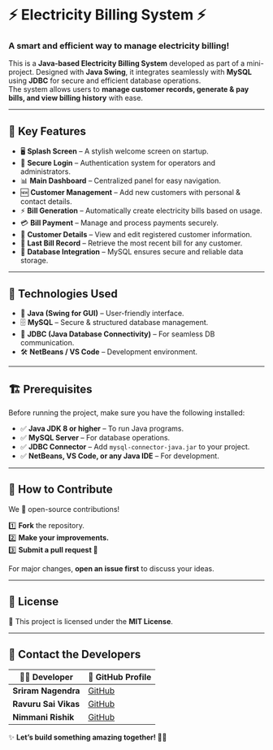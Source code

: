 # ⚡ Electricity Billing System ⚡
### A smart and efficient way to manage electricity billing!

This is a **Java-based Electricity Billing System** developed as part of a mini-project. Designed with **Java Swing**, it integrates seamlessly with **MySQL** using **JDBC** for secure and efficient database operations.  
The system allows users to **manage customer records, generate & pay bills, and view billing history** with ease.

---

## 🌟 Key Features  

- 🖥️ **Splash Screen** – A stylish welcome screen on startup.  
- 🔑 **Secure Login** – Authentication system for operators and administrators.  
- 📊 **Main Dashboard** – Centralized panel for easy navigation.  
- 🆕 **Customer Management** – Add new customers with personal & contact details.  
- ⚡ **Bill Generation** – Automatically create electricity bills based on usage.  
- 💳 **Bill Payment** – Manage and process payments securely.  
- 📄 **Customer Details** – View and edit registered customer information.  
- 🧾 **Last Bill Record** – Retrieve the most recent bill for any customer.  
- 📡 **Database Integration** – MySQL ensures secure and reliable data storage.  

---

## 🔧 Technologies Used  

- 🚀 **Java (Swing for GUI)** – User-friendly interface.  
- 🗄️ **MySQL** – Secure & structured database management.  
- 🔗 **JDBC (Java Database Connectivity)** – For seamless DB communication.  
- 🛠️ **NetBeans / VS Code** – Development environment.  

---

## 🏗️ Prerequisites  

Before running the project, make sure you have the following installed:  

- ✅ **Java JDK 8 or higher** – To run Java programs.  
- ✅ **MySQL Server** – For database operations.  
- ✅ **JDBC Connector** – Add `mysql-connector-java.jar` to your project.  
- ✅ **NetBeans, VS Code, or any Java IDE** – For development.  

---

## 🚀 How to Contribute  

We 💙 open-source contributions!  

1️⃣ **Fork** the repository.  
2️⃣ **Make your improvements.**  
3️⃣ **Submit a pull request 🚀**  

For major changes, **open an issue first** to discuss your ideas.  

---

## 📜 License  

🔖 This project is licensed under the **MIT License**.  

---

## 📩 Contact the Developers  

| 👨‍💻 Developer         | 🔗 GitHub Profile |
|----------------------|--------------------------------|
| **Sriram Nagendra** | [GitHub](https://github.com/Nagendrasriram) |
| **Ravuru Sai Vikas** | [GitHub](https://github.com/saivikasravuru) |
| **Nimmani Rishik**   | [GitHub](https://github.com/Rishik3105) |

✨ **Let’s build something amazing together! 🚀💡**  
